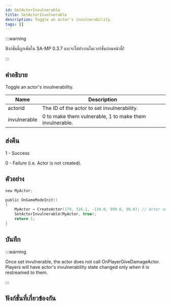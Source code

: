 ```yaml
---
id: SetActorInvulnerable
title: SetActorInvulnerable
description: Toggle an actor's invulnerability.
tags: []
---
```


:::warning

ฟังก์ชั่นนี้ถูกเพิ่มใน SA-MP 0.3.7 และจะไม่ทำงานในเวอร์ชั่นก่อนหน้านี้!

:::

## คำอธิบาย

Toggle an actor's invulnerability.

| Name         | Description                                             |
| ------------ | ------------------------------------------------------- |
| actorid      | The ID of the actor to set invulnerability.             |
| invulnerable | 0 to make them vulnerable, 1 to make them invulnerable. |

## ส่งคืน

1 - Success

0 - Failure (i.e. Actor is not created).

## ตัวอย่าง

```c
new MyActor;

public OnGameModeInit()
{
    MyActor = CreateActor(179, 316.1, -134.0, 999.6, 90.0); // Actor as a salesperson in Ammunation.
    SetActorInvulnerable(MyActor, true);
    return 1;
}
```

## บันทึก

:::warning

Once set invulnerable, the actor does not call OnPlayerGiveDamageActor. Players will have actor's invulnerability state changed only when it is restreamed to them.

:::

## ฟังก์ชั่นที่เกี่ยวข้องกัน
